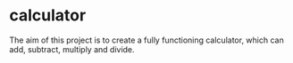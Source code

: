 # calculator
The aim of this project is to create a fully functioning calculator,
which can add, subtract, multiply and divide.